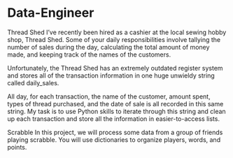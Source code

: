 # Data-Engineer
Thread Shed
I’ve recently been hired as a cashier at the local sewing hobby shop, Thread Shed. Some of your daily responsibilities involve tallying the number of sales during the day, calculating the total amount of money made, and keeping track of the names of the customers.

Unfortunately, the Thread Shed has an extremely outdated register system and stores all of the transaction information in one huge unwieldy string called daily_sales.

All day, for each transaction, the name of the customer, amount spent, types of thread purchased, and the date of sale is all recorded in this same string. My task is to use  Python skills to iterate through this string and clean up each transaction and store all the information in easier-to-access lists.


Scrabble
In this project, we will process some data from a group of friends playing scrabble. You will use dictionaries to organize players, words, and points.
